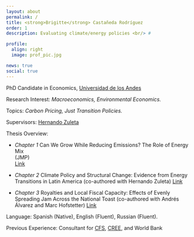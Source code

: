 ```yaml
---
layout: about
permalink: /
title: <strong>Brigitte</strong> Castañeda Rodríguez
order: 1
description: Evaluating climate/energy policies <br/> #

profile:
  align: right
  image: prof_pic.jpg

news: true
social: true
---
```

PhD Candidate in Economics, [Universidad de los Andes](https://economia.uniandes.edu.co/)

Research Interest: _Macroeconomics, Environmental Economics._

Topics: _Carbon Pricing, Just Transition Policies._

Supervisors: [Hernando Zuleta](https://scholar.google.com/citations?user=CgFQtFIAAAAJ&hl=en)

Thesis Overview:

- *Chapter 1* Can We Grow While Reducing Emissions? The Role of Energy Mix  
  </small>(JMP)</small>  
  [Link](https://drive.google.com/file/d/1OYfmpbXXvGDWXk05rwiFRDG5Hy7fEBmC/view?usp=sharing)

- *Chapter 2* Climate Policy and Structural Change: Evidence from Energy Transitions in Latin America
  </small>(co-authored with Hernando Zuleta)</small>
  [Link](https://drive.google.com/file/d/1DduJE1t9aS-qPoZ3kPA1HDYLHvaDmDIy/view?usp=sharing)

- *Chapter 3* Royalties and Local Fiscal Capacity: Effects of Evenly Spreading Jam Across the National Toast
  </small>(co-authored with Andrés Álvarez and Marc Hofstetter)</small>
  [Link](https://drive.google.com/file/d/1JCHvFAJJ7fhiEfZBikHKosTsYEUB64Zr/view?usp=sharing)

Language: Spanish (Native), English (Fluent), Russian (Fluent).

Previous Experience:
Consultant for [CFS](https://cfs.uniandes.edu.co/es/), [CREE](https://creenergia.org/), and World Bank

<!-- I am a Ph.D. candidate in Economics at the Universidad de los Andes (Bogota, Colombia) under the guidance of [Hernando Zuleta](https://scholar.google.com/citations?user=CgFQtFIAAAAJ&hl=en). Currently, I am part of the first cohort of graduate students in the Carbon Market Mentoring Program created as part of the Supporting Readiness for Article 6 Cooperation ([SPAR6C](https://www.spar6c.org/blog/meet-students-newly-created-mentorship-programme-carbon-markets)) program, co-led by the [GGGI](https://gggi.org/country/colombia/) and the [UNEP](https://unepccc.org/).
{: .text-justify}

My research interests involve macroeconomics and environmental economics. My research aims to provide helpful recommendations for Carbon Markets and Just Transition policies. 
{: .text-justify}

The first article in my thesis examines _the effect of carbon taxes on economic growth and employment_, emphasizing the role of the energy mix. In the second chapter, I analyze _structural change and energy efficiency in Latin American countries_, as well as the impact of carbon pricing policies on these variables. The final chapter sheds light on the fiscal resources curse, revealing that the reliance on these resources extends beyond the producing municipalities in Colombia and throughout the entire national territory.
{: .text-justify}

Previously I worked as a consultant for the [CFS](https://cfs.uniandes.edu.co/es/), the [CREE](https://creenergia.org/) and WorldBank.

**I will be on the Job Market in 2024/2025.**
 -->
